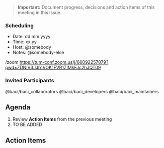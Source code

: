 <!-- Set the following issue title: "BACI Developer Meeting on dd.mm.yyyy" -->

> **Important:** Document progress, decisions and action items of this meeting in this issue.

<!-- Date of the meeting -->
### Scheduling

- Date: dd.mm.yyyy
- Time: xx.yy
- Host: @somebody
- Notes: @somebody-else

/zoom https://tum-conf.zoom.us/j/66092257079?pwd=ZDNIV3JJb1VOK1FVR1ZIMkFJc2hJQT09

<!-- List of participants -->

### Invited Participants
@baci/baci_collaborators @baci/baci_developers @baci/baci_maintainers

## Agenda
<!-- Team members can add items to the agenda before the meeting.          -->

1. Review **Action Items** from the previous meeting <!-- Link to previous meeting -->
1. TO BE ADDED

## Action Items

<!-- These are to be filled out during the meeting so we can remember what -->
<!-- we need to do over the coming sprint.  Be sure to @mention at least   -->
<!-- one team member who will be addressing the action item.               -->

<!-- If taken care of, mark action items as completed.                     -->

<!--
- [ ] Something @somebody
- [ ] INSERT
- [ ] ITEMS
- [ ] HERE
-->

